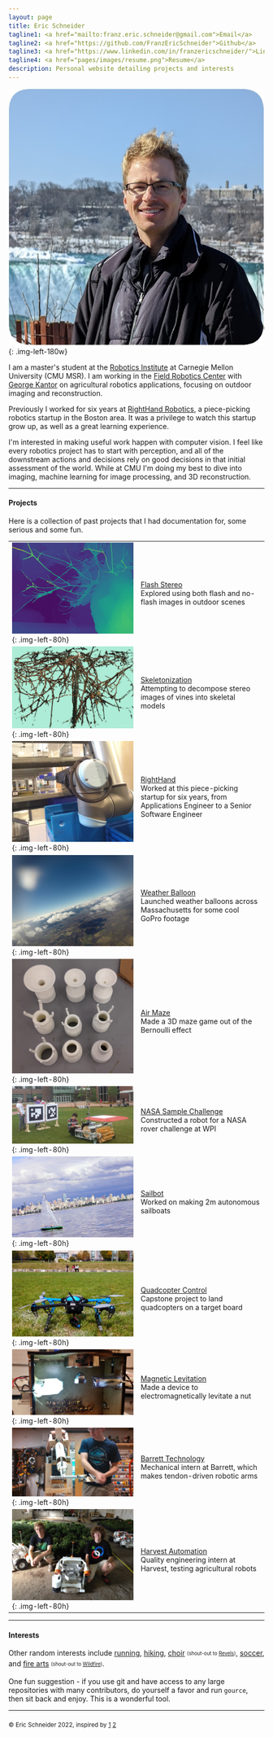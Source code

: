 ```yaml
---
layout: page
title: Eric Schneider
tagline1: <a href="mailto:franz.eric.schneider@gmail.com">Email</a>
tagline2: <a href="https://github.com/FranzEricSchneider">Github</a>
tagline3: <a href="https://www.linkedin.com/in/franzericschneider/">LinkedIn</a>
tagline4: <a href="pages/images/resume.png">Resume</a>
description: Personal website detailing projects and interests
---
```


<!-- TODO: Update my resume! -->

![Profile picture, Niagara](pages/images/headshot.jpg){: .img-left-180w}

I am a master's student at the [Robotics Institute](https://www.ri.cmu.edu/) at Carnegie Mellon University (CMU MSR). I am working in the [Field Robotics Center](https://frc.ri.cmu.edu/) with [George Kantor](https://www.ri.cmu.edu/ri-faculty/george-a-kantor/) on agricultural robotics applications, focusing on outdoor imaging and reconstruction.

Previously I worked for six years at [RightHand Robotics](https://www.righthandrobotics.com/), a piece-picking robotics startup in the Boston area. It was a privilege to watch this startup grow up, as well as a great learning experience.

I'm interested in making useful work happen with computer vision. I feel like every robotics project has to start with perception, and all of the downstream actions and decisions rely on good decisions in that initial assessment of the world. While at CMU I'm doing my best to dive into imaging, machine learning for image processing, and 3D reconstruction.

---

#### Projects

Here is a collection of past projects that I had documentation for, some serious and some fun.

| | |
| --- | --- |
| ![Flash Stereo](pages/images/fnf5.png){: .img-left-80h}           | [Flash Stereo](pages/flash-noflash.html)           <br> Explored using both flash and no-flash images in outdoor scenes |
| ![Skeletonization](pages/images/vinecloud.jpg){: .img-left-80h}   | [Skeletonization](pages/skeletonization.html)      <br> Attempting to decompose stereo images of vines into skeletal models |
| ![RightHand](pages/images/rhr-app2.jpg){: .img-left-80h}          | [RightHand](pages/righthand.html)                  <br> Worked at this piece-picking startup for six years, from Applications Engineer to a Senior Software Engineer |
| ![Weather Balloon](pages/images/balloon4.JPG){: .img-left-80h}    | [Weather Balloon](pages/weather-balloon.html)      <br> Launched weather balloons across Massachusetts for some cool GoPro footage |
| ![Air Maze](pages/images/airmaze3.jpg){: .img-left-80h}           | [Air Maze](pages/airmaze.html)                     <br> Made a 3D maze game out of the Bernoulli effect |
| ![NASA Sample Challenge](pages/images/nasa5.jpg){: .img-left-80h} | [NASA Sample Challenge](pages/nasa-challenge.html) <br> Constructed a robot for a NASA rover challenge at WPI |
| ![Sailbot](pages/images/sailbot1.jpg){: .img-left-80h}            | [Sailbot](pages/sailbot.html)                      <br> Worked on making 2m autonomous sailboats |
| ![Quadcopter Control](pages/images/scope2.jpg){: .img-left-80h}   | [Quadcopter Control](pages/quadcopters.html)       <br> Capstone project to land quadcopters on a target board |
| ![Magnetic Levitation](pages/images/maglev1.jpg){: .img-left-80h} | [Magnetic Levitation](pages/maglev.html)           <br> Made a device to electromagnetically levitate a nut |
| ![Barrett Technology](pages/images/barrett2.jpg){: .img-left-80h} | [Barrett Technology](pages/barrett.html)           <br> Mechanical intern at Barrett, which makes tendon-driven robotic arms |
| ![Harvest Automation](pages/images/harvest1.jpg){: .img-left-80h} | [Harvest Automation](pages/harvest.html)           <br> Quality engineering intern at Harvest, testing agricultural robots |

---

#### Interests

Other random interests include [running](pages/images/sehome_xc.jpg), [hiking](pages/images/hiking_2.jpg), [choir](pages/images/powerchords.jpg) <sub><sup>(shout-out to [Revels](https://revels.org/))</sup></sub>, [soccer](pages/images/soccer.jpg), and [fire arts](https://drive.google.com/file/d/11Wv5ODqs4uO92x0NBdxpaWc-2htDRvgi/view?usp=sharing) <sub><sup>(shout-out to [Wildfire](https://www.wildfireretreat.org/))</sup></sub>.

One fun suggestion - if you use git and have access to any large repositories with many contributors, do yourself a favor and run `gource`, then sit back and enjoy. This is a wonderful tool.

---

<sub>&copy; Eric Schneider 2022, inspired by [1](https://github.com/kbroman/simple_site) [2](https://shivamduggal4.github.io/)</sub>